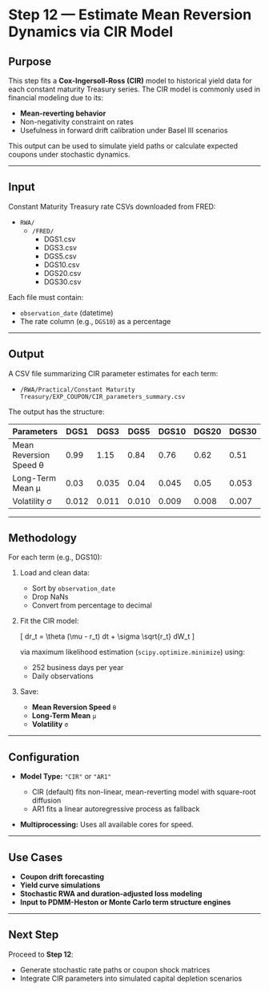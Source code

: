 # Step 12 — Estimate Mean Reversion Dynamics via CIR Model

## Purpose

This step fits a **Cox-Ingersoll-Ross (CIR)** model to historical yield data for each constant maturity Treasury series. The CIR model is commonly used in financial modeling due to its:

- **Mean-reverting behavior**
- Non-negativity constraint on rates
- Usefulness in forward drift calibration under Basel III scenarios

This output can be used to simulate yield paths or calculate expected coupons under stochastic dynamics.

---

## Input

Constant Maturity Treasury rate CSVs downloaded from FRED:

- `RWA/`
  - `/FRED/`
    - DGS1.csv
    - DGS3.csv
    - DGS5.csv
    - DGS10.csv
    - DGS20.csv
    - DGS30.csv


Each file must contain:
- `observation_date` (datetime)
- The rate column (e.g., `DGS10`) as a percentage

---

## Output

A CSV file summarizing CIR parameter estimates for each term:

- `/RWA/Practical/Constant Maturity Treasury/EXP_COUPON/CIR_parameters_summary.csv`


The output has the structure:

| Parameters             | DGS1  | DGS3  | DGS5  | DGS10 | DGS20 | DGS30 |
|------------------------|-------|-------|-------|-------|-------|-------|
| Mean Reversion Speed θ | 0.99  | 1.15  | 0.84  | 0.76  | 0.62  | 0.51  |
| Long-Term Mean μ       | 0.03  | 0.035 | 0.04  | 0.045 | 0.05  | 0.053 |
| Volatility σ           | 0.012 | 0.011 | 0.010 | 0.009 | 0.008 | 0.007 |

---

## Methodology

For each term (e.g., DGS10):

1. Load and clean data:
   - Sort by `observation_date`
   - Drop NaNs
   - Convert from percentage to decimal

2. Fit the CIR model:

   \[
   dr_t = \theta (\mu - r_t) dt + \sigma \sqrt{r_t} dW_t
   \]

   via maximum likelihood estimation (`scipy.optimize.minimize`) using:

   - 252 business days per year
   - Daily observations

3. Save:  
   - **Mean Reversion Speed** `θ`  
   - **Long-Term Mean** `μ`  
   - **Volatility** `σ`

---

## Configuration

- **Model Type:** `"CIR"` or `"AR1"`  
  - CIR (default) fits non-linear, mean-reverting model with square-root diffusion
  - AR1 fits a linear autoregressive process as fallback

- **Multiprocessing:** Uses all available cores for speed.

---

## Use Cases

- **Coupon drift forecasting**
- **Yield curve simulations**
- **Stochastic RWA and duration-adjusted loss modeling**
- **Input to PDMM-Heston or Monte Carlo term structure engines**

---

## Next Step

Proceed to **Step 12**:
- Generate stochastic rate paths or coupon shock matrices
- Integrate CIR parameters into simulated capital depletion scenarios
